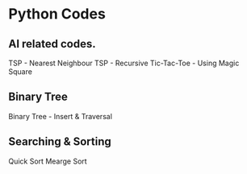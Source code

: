 # Python Codes

## AI related codes.
TSP - Nearest Neighbour
TSP - Recursive
Tic-Tac-Toe - Using Magic Square

## Binary Tree
Binary Tree - Insert & Traversal

## Searching & Sorting
Quick Sort
Mearge Sort